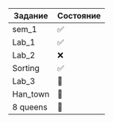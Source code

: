 | Задание | Состояние |
| ------------- | ------------- |
|sem_1| :white_check_mark:|
| Lab_1 | :white_check_mark:|
| Lab_2 | :x: |
| Sorting |:white_check_mark: |
| Lab_3 |:black_square_button:  |
| Han_town |:black_square_button:  |
|  8 queens|:black_square_button:  |
